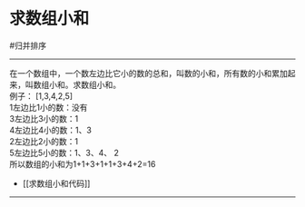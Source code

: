 # 求数组小和

#归并排序 

---

在一个数组中，一个数左边比它小的数的总和，叫数的小和，所有数的小和累加起来，叫数组小和。求数组小和。  
例子： [1,3,4,2,5]   
1左边比1小的数：没有  
3左边比3小的数：1  
4左边比4小的数：1、3  
2左边比2小的数：1  
5左边比5小的数：1、3、4、 2  
所以数组的小和为1+1+3+1+1+3+4+2=16   

- [[求数组小和代码]]

---
